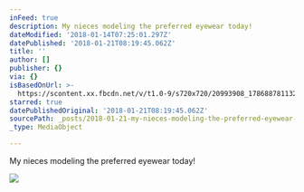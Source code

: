 ```yaml
---
inFeed: true
description: My nieces modeling the preferred eyewear today!
dateModified: '2018-01-14T07:25:01.297Z'
datePublished: '2018-01-21T08:19:45.062Z'
title: ''
author: []
publisher: {}
via: {}
isBasedOnUrl: >-
  https://scontent.xx.fbcdn.net/v/t1.0-9/s720x720/20993908_1786887811324728_2148237508233060405_n.jpg?oh=d22340942b7b2fb31e3b8bb292add877&oe=5AEBFC9C
starred: true
datePublishedOriginal: '2018-01-21T08:19:45.062Z'
sourcePath: _posts/2018-01-21-my-nieces-modeling-the-preferred-eyewear-today.md
_type: MediaObject

---
```

My nieces modeling the preferred eyewear today!

<article style=""><img src="https://scontent.xx.fbcdn.net/v/t1.0-9/s720x720/20993908_1786887811324728_2148237508233060405_n.jpg?oh=d22340942b7b2fb31e3b8bb292add877&amp;oe=5AEBFC9C" /></article>